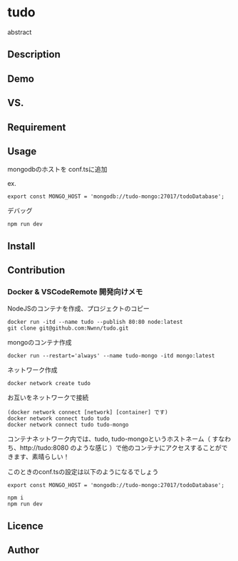 tudo
====

abstract

## Description

## Demo

## VS. 

## Requirement

## Usage
mongodbのホストを conf.tsに追加  

ex.
```
export const MONGO_HOST = 'mongodb://tudo-mongo:27017/todoDatabase';
```

デバッグ
```
npm run dev
```

## Install


## Contribution
### Docker & VSCodeRemote 開発向けメモ
NodeJSのコンテナを作成、プロジェクトのコピー

```
docker run -itd --name tudo --publish 80:80 node:latest
git clone git@github.com:Nwnn/tudo.git
```

mongoのコンテナ作成
```
docker run --restart='always' --name tudo-mongo -itd mongo:latest
```

ネットワーク作成
```
docker network create tudo
```

お互いをネットワークで接続
```
(docker network connect [network] [container] です)
docker network connect tudo tudo
docker network connect tudo tudo-mongo
```

コンテナネットワーク内では、tudo, tudo-mongoというホストネーム（ すなわち、http://tudo:8080 のような感じ ）で他のコンテナにアクセスすることができます、素晴らしい！

このときのconf.tsの設定は以下のようになるでしょう

```
export const MONGO_HOST = 'mongodb://tudo-mongo:27017/todoDatabase';
```

```
npm i
npm run dev
```



## Licence

## Author
